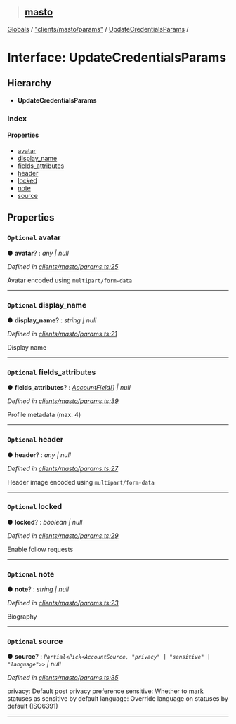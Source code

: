 > ## [masto](../README.md)

[Globals](../globals.md) / ["clients/masto/params"](../modules/_clients_masto_params_.md) / [UpdateCredentialsParams](_clients_masto_params_.updatecredentialsparams.md) /

# Interface: UpdateCredentialsParams

## Hierarchy

* **UpdateCredentialsParams**

### Index

#### Properties

* [avatar](_clients_masto_params_.updatecredentialsparams.md#optional-avatar)
* [display_name](_clients_masto_params_.updatecredentialsparams.md#optional-display_name)
* [fields_attributes](_clients_masto_params_.updatecredentialsparams.md#optional-fields_attributes)
* [header](_clients_masto_params_.updatecredentialsparams.md#optional-header)
* [locked](_clients_masto_params_.updatecredentialsparams.md#optional-locked)
* [note](_clients_masto_params_.updatecredentialsparams.md#optional-note)
* [source](_clients_masto_params_.updatecredentialsparams.md#optional-source)

## Properties

### `Optional` avatar

● **avatar**? : *any | null*

*Defined in [clients/masto/params.ts:25](https://github.com/neet/masto.js/blob/80b1796/src/clients/masto/params.ts#L25)*

Avatar encoded using `multipart/form-data`

___

### `Optional` display_name

● **display_name**? : *string | null*

*Defined in [clients/masto/params.ts:21](https://github.com/neet/masto.js/blob/80b1796/src/clients/masto/params.ts#L21)*

Display name

___

### `Optional` fields_attributes

● **fields_attributes**? : *[AccountField](_entities_account_.accountfield.md)[] | null*

*Defined in [clients/masto/params.ts:39](https://github.com/neet/masto.js/blob/80b1796/src/clients/masto/params.ts#L39)*

Profile metadata (max. 4)

___

### `Optional` header

● **header**? : *any | null*

*Defined in [clients/masto/params.ts:27](https://github.com/neet/masto.js/blob/80b1796/src/clients/masto/params.ts#L27)*

Header image encoded using `multipart/form-data`

___

### `Optional` locked

● **locked**? : *boolean | null*

*Defined in [clients/masto/params.ts:29](https://github.com/neet/masto.js/blob/80b1796/src/clients/masto/params.ts#L29)*

Enable follow requests

___

### `Optional` note

● **note**? : *string | null*

*Defined in [clients/masto/params.ts:23](https://github.com/neet/masto.js/blob/80b1796/src/clients/masto/params.ts#L23)*

Biography

___

### `Optional` source

● **source**? : *`Partial<Pick<AccountSource, "privacy" | "sensitive" | "language">>` | null*

*Defined in [clients/masto/params.ts:35](https://github.com/neet/masto.js/blob/80b1796/src/clients/masto/params.ts#L35)*

privacy: Default post privacy preference
sensitive: Whether to mark statuses as sensitive by default
language: Override language on statuses by default (ISO6391)

___